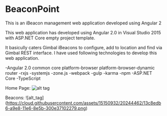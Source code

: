# BeaconPoint
This is an iBeacon management web application developed using Angular 2

This web application has developed using Angular 2.0 in Visual Studio 2015 with ASP.NET Core empty project template.

It basicully caters Gimbal iBeacons to configure, add to location and find via Gimbal REST interface. I have used following technologies to develop this web application.

-Angular 2.0
  common
  core
  platform-browser
  platform-browser-dynamic
  router
-rxjs
-systemjs
-zone.js
-webpack
-gulp
-karma
-npm
-ASP.NET Core
-TypeScript

Home Page:
![alt tag](https://cloud.githubusercontent.com/assets/15150932/20244446/421e3fbe-a9e7-11e6-97d9-0b2837d872b5.png)

Beacons:
![alt_tag] (https://cloud.githubusercontent.com/assets/15150932/20244462/13c8edb6-a9e8-11e6-8e5b-300e37102279.png)
